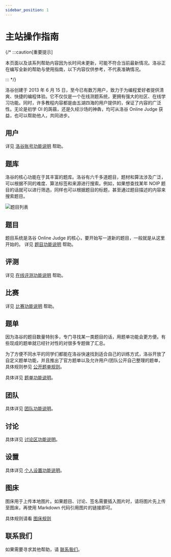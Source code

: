 ```yaml
---
sidebar_position: 1
---
```


# 主站操作指南

{/* :::caution[重要提示]

本页面以及该系列帮助内容因为长时间未更新，可能不符合当前最新情况。洛谷正在编写全新的帮助与使用指南，以下内容仅供参考，不代表准确情况。

::: */}

洛谷创建于 2013 年 6 月 15 日，至今已有数万用户，致力于为编程爱好者提供清爽、快捷的编程体验。它不仅仅是一个在线测题系统，更拥有强大的社区、在线学习功能。同时，许多教程内容都是由五湖四海的用户提供的，保证了内容的广泛性。无论是初学 OI 的蒟蒻，还是久经沙场的神犇，均可从洛谷 Online Judge 获益，也可以帮助他人，共同进步。

## 用户

详见 [洛谷账号功能说明](./account/index.md) 帮助。

## 题库

洛谷的核心功能在于其丰富的题库。洛谷有六千多道题目，题材和算法涉及广泛，可以根据不同的难度、算法标签和来源进行搜索。例如，如果想查找某年 NOIP 题目的话就可以进行筛选，同样也可以根据题目的标题，甚至通过题目描述的内容来搜索题目。

![题目列表](_image/problemslist.jpeg)

## 题目

题目系统是洛谷 Online Judge 的核心，要开始写一道新的题目，一般就是从这里开始的。
详见 [题目功能说明](./problem/) 帮助。

## 评测

详见 [在线评测功能说明](./problem/judging.md) 帮助。

## 比赛

详见 [比赛功能说明](./contest.md) 帮助。

## 题单

因为洛谷的题目数量特别多，专门寻找某一类题目的话，用题单功能会更方便。有些现成的题单就已经针对性的对很多专题做了汇总。

为了方便不同水平的同学们都能在洛谷快速找到适合自己的训练方式，洛谷开放了自定义题单功能，并且推出了官方题单以及允许用户/团队公开自己整理的题单，具体规则参见 [公开题单规则](https://www.luogu.com.cn/discuss/show?postid=203644)。

具体详见 [题单功能说明](./training.md)。

## 团队

具体详见 [团队功能说明](./team)。

## 讨论

具体详见 [讨论区功能说明](./discuss.md)。

## 设置

具体详见 [个人设置功能说明](./account/setting.md)。

## 图床

图床用于上传本地图片。如果题目、讨论、签名需要插入图片时，请将图片先上传至图床，再使用 Markdown 代码引用图片的链接即可。

具体规则请看 [图床规则](../../rules/community/image-hosting.md)

## 联系我们

如果需要寻求其他帮助，请 [联系我们](/contact-us)。
